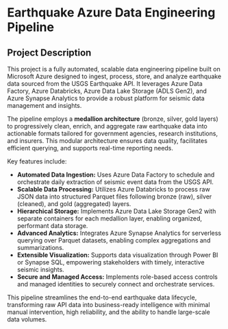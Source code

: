 # Earthquake Azure Data Engineering Pipeline

## Project Description

This project is a fully automated, scalable data engineering pipeline built on Microsoft Azure designed to ingest, process, store, and analyze earthquake data sourced from the USGS Earthquake API. It leverages Azure Data Factory, Azure Databricks, Azure Data Lake Storage (ADLS Gen2), and Azure Synapse Analytics to provide a robust platform for seismic data management and insights.

The pipeline employs a **medallion architecture** (bronze, silver, gold layers) to progressively clean, enrich, and aggregate raw earthquake data into actionable formats tailored for government agencies, research institutions, and insurers. This modular architecture ensures data quality, facilitates efficient querying, and supports real-time reporting needs.

Key features include:

* **Automated Data Ingestion:** Uses Azure Data Factory to schedule and orchestrate daily extraction of seismic event data from the USGS API.
* **Scalable Data Processing:** Utilizes Azure Databricks to process raw JSON data into structured Parquet files following bronze (raw), silver (cleaned), and gold (aggregated) layers.
* **Hierarchical Storage:** Implements Azure Data Lake Storage Gen2 with separate containers for each medallion layer, enabling organized, performant data storage.
* **Advanced Analytics:** Integrates Azure Synapse Analytics for serverless querying over Parquet datasets, enabling complex aggregations and summarizations.
* **Extensible Visualization:** Supports data visualization through Power BI or Synapse SQL, empowering stakeholders with timely, interactive seismic insights.
* **Secure and Managed Access:** Implements role-based access controls and managed identities to securely connect and orchestrate services.

This pipeline streamlines the end-to-end earthquake data lifecycle, transforming raw API data into business-ready intelligence with minimal manual intervention, high reliability, and the ability to handle large-scale data volumes.
